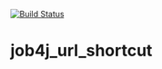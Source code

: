 [![Build Status](https://travis-ci.org/alexey-belov1/job4j_url_shortcut.svg?branch=master)](https://travis-ci.org/alexey-belov1/job4j_url_shortcut)
# job4j_url_shortcut